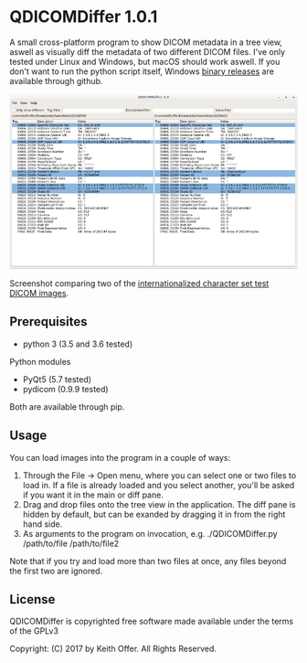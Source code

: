 QDICOMDiffer 1.0.1
==================

A small cross-platform program to show DICOM metadata in a tree view, aswell as visually diff the metadata of two different DICOM files. I've only tested under Linux and Windows, but macOS should work aswell. If you don't want to run the python script itself, Windows [binary releases](https://github.com/keithoffer/QDICOMDiffer/releases) are available through github.

![Screenshot comparing two of the internationalized character set test DICOM images](Screenshots/main_screenshot.png?raw=true)

Screenshot comparing two of the [internationalized character set test DICOM images](http://www.dclunie.com/images/charset/ ). 

Prerequisites
-------------
- python 3 (3.5 and 3.6 tested)

Python modules

- PyQt5 (5.7 tested)
- pydicom (0.9.9 tested)

Both are available through pip. 

Usage
-----
You can load images into the program in a couple of ways:

1) Through the File -> Open menu, where you can select one or two files to load in. If a file is already loaded and you select another, you'll be asked if you want it in the main or diff pane.
2) Drag and drop files onto the tree view in the application. The diff pane is hidden by default, but can be exanded by dragging it in from the right hand side.
3) As arguments to the program on invocation, e.g. ./QDICOMDiffer.py /path/to/file /path/to/file2

Note that if you try and load more than two files at once, any files beyond the first two are ignored.

License
-------

QDICOMDiffer is copyrighted free software made available under the terms of the GPLv3

Copyright: (C) 2017 by Keith Offer. All Rights Reserved.